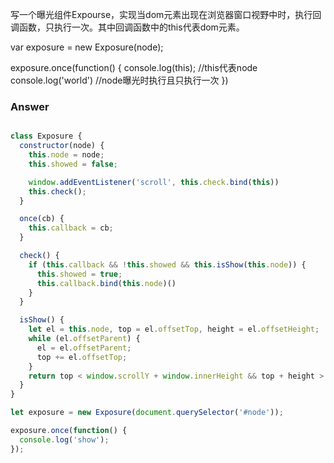 写一个曝光组件Expourse，实现当dom元素出现在浏览器窗口视野中时，执行回调函数，只执行一次。其中回调函数中的this代表dom元素。

var exposure = new Exposure(node);

exposure.once(function() {
  console.log(this); //this代表node
  console.log('world') //node曝光时执行且只执行一次
})

### Answer

``` js

class Exposure {
  constructor(node) {
    this.node = node;
    this.showed = false;

    window.addEventListener('scroll', this.check.bind(this))
    this.check();
  }

  once(cb) {
    this.callback = cb;
  }

  check() {
    if (this.callback && !this.showed && this.isShow(this.node)) {
      this.showed = true;
      this.callback.bind(this.node)()
    }
  }

  isShow() {
    let el = this.node, top = el.offsetTop, height = el.offsetHeight;
    while (el.offsetParent) {
      el = el.offsetParent;
      top += el.offsetTop;
    }
    return top < window.scrollY + window.innerHeight && top + height > window.scrollY;
  }
}

let exposure = new Exposure(document.querySelector('#node'));

exposure.once(function() {
  console.log('show');
});
```